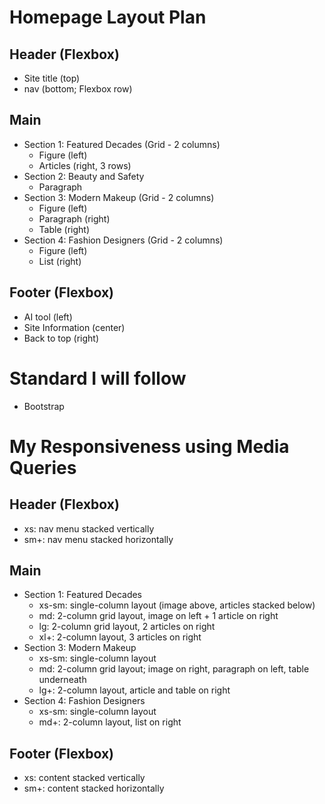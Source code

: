 # Homepage Layout Plan

## Header (Flexbox)
* Site title (top)
* nav (bottom; Flexbox row)

## Main
* Section 1: Featured Decades (Grid - 2 columns)
    - Figure (left)
    - Articles (right, 3 rows)
* Section 2: Beauty and Safety 
    - Paragraph
* Section 3: Modern Makeup (Grid - 2 columns)
    - Figure (left)
    - Paragraph (right)
    - Table (right)
* Section 4: Fashion Designers (Grid - 2 columns)
    - Figure (left)
    - List (right)

## Footer (Flexbox)
* AI tool (left)
* Site Information (center)
* Back to top (right)

# Standard I will follow
* Bootstrap

# My Responsiveness using Media Queries

## Header (Flexbox)
* xs: nav menu stacked vertically
* sm+: nav menu stacked horizontally

## Main
* Section 1: Featured Decades
    - xs-sm: single-column layout (image above, articles stacked below)
    - md: 2-column grid layout, image on left + 1 article on right
    - lg: 2-column grid layout, 2 articles on right
    - xl+: 2-column layout, 3 articles on right
* Section 3: Modern Makeup
    - xs-sm: single-column layout
    - md: 2-column grid layout; image on right, paragraph on left, table underneath
    - lg+: 2-column layout, article and table on right
* Section 4: Fashion Designers
    - xs-sm: single-column layout
    - md+: 2-column layout, list on right

## Footer (Flexbox)
* xs: content stacked vertically
* sm+: content stacked horizontally